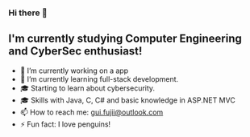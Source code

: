 ### Hi there 👋

## I'm currently studying Computer Engineering and CyberSec enthusiast!

- 🔭 I’m currently working on a app
- 🌱 I’m currently learning full-stack development.
- 🎓 Starting to learn about cybersecurity.
- 🎓 Skills with Java, C, C# and basic knowledge in ASP.NET MVC
- 📫 How to reach me: gui.fujii@outlook.com
- ⚡ Fun fact: I love penguins!
